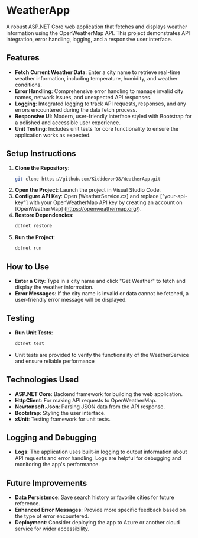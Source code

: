 # WeatherApp
A robust ASP.NET Core web application that fetches and displays weather information using the OpenWeatherMap API. This project demonstrates API integration, error handling, logging, and a responsive user interface.

## Features
- **Fetch Current Weather Data**: Enter a city name to retrieve real-time weather information, including temperature, humidity, and weather conditions.
- **Error Handling**: Comprehensive error handling to manage invalid city names, network issues, and unexpected API responses.
- **Logging**: Integrated logging to track API requests, responses, and any errors encountered during the data fetch process.
- **Responsive UI**: Modern, user-friendly interface styled with Bootstrap for a polished and accessible user experience.
- **Unit Testing**: Includes unit tests for core functionality to ensure the application works as expected.

## Setup Instructions
1. **Clone the Repository**: 
   ```bash
   git clone https://github.com/Kidddevon98/WeatherApp.git
2. **Open the Project**:
   Launch the project in Visual Studio Code.
3. **Configure API Key**:
   Open [WeatherService.cs] and replace ["your-api-key"] with your OpenWeatherMap API key by creating an account on [OpenWeatherMap] (https://openweathermap.org/).
4. **Restore Dependencies**:
   ```bash
   dotnet restore
5. **Run the Project**:
   ```bash
   dotnet run

## How to Use
- **Enter a City**: Type in a city name and click "Get Weather" to fetch and display the weather information.
- **Error Messages**: If the city name is invalid or data cannot be fetched, a user-friendly error message will be displayed. 

## Testing
- **Run Unit Tests**:
  ```bash
  dotnet test
 - Unit tests are provided to verify the functionality of the WeatherService and ensure reliable performance

## Technologies Used
- **ASP.NET Core**: Backend framework for building the web application.
- **HttpClient**: For making API requests to OpenWeatherMap.
- **Newtonsoft.Json**: Parsing JSON data from the API response.
- **Bootstrap**: Styling the user interface.
- **xUnit**: Testing framework for unit tests.

## Logging and Debugging
- **Logs**: The application uses built-in logging to output information about API requests and error handling. Logs are helpful for debugging and monitoring the app's performance.

## Future Improvements
- **Data Persistence**: Save search history or favorite cities for future reference.
- **Enhanced Error Messages**: Provide more specific feedback based on the type of error encountered.
- **Deployment**: Consider deploying the app to Azure or another cloud service for wider accessibility.